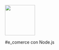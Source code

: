 <img src="https://www.google.com.mx/url?sa=i&source=images&cd=&cad=rja&uact=8&ved=2ahUKEwiNgoL6x_rfAhVLVK0KHdSsDb0QjRx6BAgBEAU&url=https%3A%2F%2Fpngimage.net%2Fecommerce-logo-png-2%2F&psig=AOvVaw1UMMId6wbq1A0ue37A7yb5&ust=1548011925154391" width="100px">

#e_comerce con Node.js